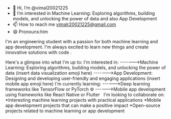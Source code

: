 - 👋 Hi, I’m @vimal20021225
- 👀 I’m interested in Machine Learning: Exploring algorithms, building models, and unlocking the power of data and also App Development
- 📫 How to reach me vimalr20021225@gmail.com
- 😄 Pronouns:him

I'm an engineering student with a passion for both machine learning and app development. I'm always excited to learn new things and create innovative solutions with code .

Here's a glimpse into what I'm up to:
I'm interested in:
------->Machine Learning: Exploring algorithms, building models, and unlocking the power of data (insert data visualization emoji here)
------->App Development: Designing and developing user-friendly and engaging applications (insert mobile app emoji here)
I'm currently learning:
------>Deep learning frameworks like TensorFlow or PyTorch ⚙️
------>Mobile app development using frameworks like React Native or Flutter ️
️ I'm looking to collaborate on:
*Interesting machine learning projects with practical applications
*Mobile app development projects that can make a positive impact
*Open-source projects related to machine learning or app development
